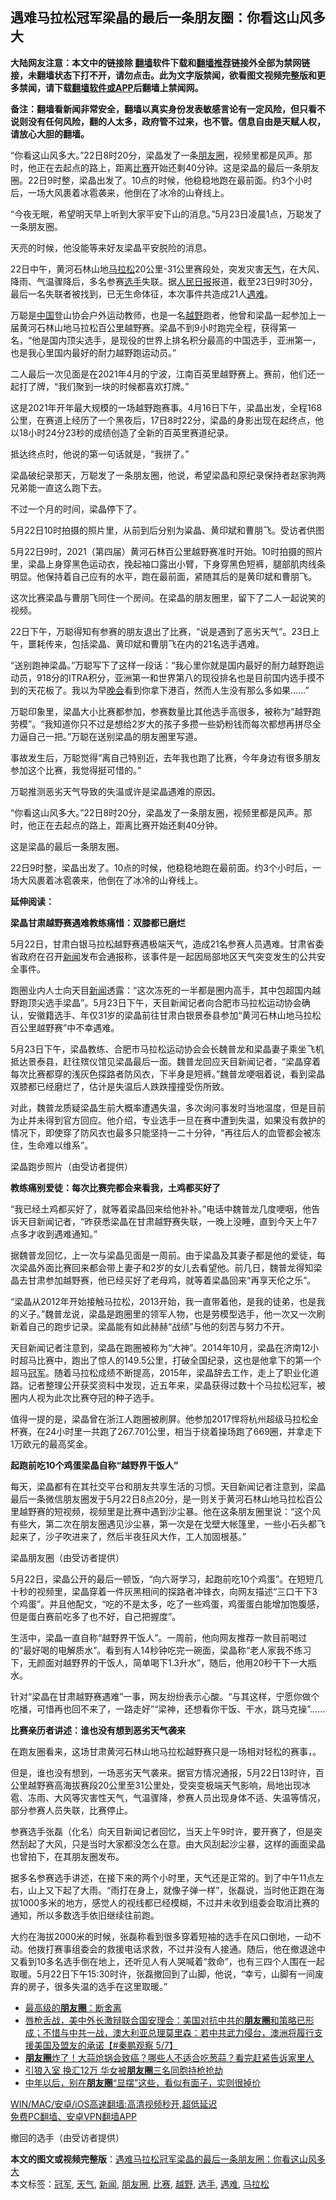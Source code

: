  <h2>遇难马拉松冠军梁晶的最后一条朋友圈：你看这山风多大</h2> <p class="notice"><b>大陆网友注意：本文中的链接除 <a href="https://github.com/bannedbook/fanqiang" >翻墙</a>软件下载和<a href="https://github.com/killgcd/justmysocks/blob/master/README.md">翻墙推荐</a>链接外全部为禁网链接，未翻墙状态下打不开，请勿点击。此为文字版禁闻，欲看图文视频完整版和更多禁闻，请下载<a href="https://github.com/bannedbook/fanqiang">翻墙软件或APP</a>后翻墙上禁闻网。</p><p>备注：翻墙看新闻非常安全，翻墙以真实身份发表敏感言论有一定风险，但只看不说则没有任何风险，翻的人太多，政府管不过来，也不管。信息自由是天赋人权，请放心大胆的翻墙。</b></p>  <div class="entry"> <p id="summary">“你看这山风多大。”22日8时20分，梁晶发了一条<a href="https://www.bannedbook.org/bnews/tag/%e6%9c%8b%e5%8f%8b%e5%9c%88/" class="st_tag internal_tag" rel="tag" title="标签 朋友圈 下的日志">朋友圈</a>，视频里都是风声。那时，他正在去起点的路上，距离<a href="https://www.bannedbook.org/bnews/tag/%E6%AF%94%E8%B5%9B/" class="st_tag internal_tag" rel="tag" title="标签 比赛 下的日志">比赛</a>开始还剩40分钟。这是梁晶的最后一条朋友圈。22日9时整，梁晶出发了。10点的时候，他稳稳地跑在最前面。约3个小时后，一场大风裹着冰雹袭来，他倒在了冰冷的山脊线上。</p> <p>“今夜无眠，希望明天早上听到大家平安下山的消息。”5月23日凌晨1点，万聪发了一条朋友圈。</p> <p>天亮的时候，他没能等来好友梁晶平安脱险的消息。</p> <p>22日中午，黄河石林山地<a href="https://www.bannedbook.org/bnews/tag/%e9%a9%ac%e6%8b%89%e6%9d%be/" class="st_tag internal_tag" rel="tag" title="标签 马拉松 下的日志">马拉松</a>20公里-31公里赛段处，突发灾害<a href="https://www.bannedbook.org/bnews/tag/%E5%A4%A9%E6%B0%94/" class="st_tag internal_tag" rel="tag" title="标签 天气 下的日志">天气</a>，在大风、降雨、气温骤降后，多名参赛<a href="https://www.bannedbook.org/bnews/tag/%E9%80%89%E6%89%8B/" class="st_tag internal_tag" rel="tag" title="标签 选手 下的日志">选手</a>失联。据<span class='wp_keywordlink'><a href="https://www.bannedbook.org/forum2/topic109.html" title="透视人民日报" target="_blank">人民日报</a></span>报道，截至23日9时30分，最后一名失联者被找到，已无生命体征，本次事件共造成21人<a href="https://www.bannedbook.org/bnews/tag/%E9%81%87%E9%9A%BE/" class="st_tag internal_tag" rel="tag" title="标签 遇难 下的日志">遇难</a>。</p> <p>万聪是<span class='wp_keywordlink_affiliate'><a href="https://www.bannedbook.org/" title="中国" target="_blank">中国</a></span>登山协会户外运动教师，也是一名<a href="https://www.bannedbook.org/bnews/tag/%E8%B6%8A%E9%87%8E/" class="st_tag internal_tag" rel="tag" title="标签 越野 下的日志">越野</a>跑者，他曾和梁晶一起参加上一届黄河石林山地马拉松百公里越野赛。梁晶不到9小时跑完全程，获得第一名，“他是国内顶尖选手，是现役的世界上排名积分最高的中国选手，亚洲第一，也是我心里国内最好的耐力越野跑运动员。”</p> <p>二人最后一次见面是在2021年4月的宁波，江南百英里越野赛上。赛前，他们还一起打了牌，“我们聚到一块的时候都喜欢打牌。”</p> <p>这是2021年开年最大规模的一场越野跑赛事。4月16日下午，梁晶出发，全程168公里，在赛道上经历了一个黑夜后，17日8时22分，梁晶的身影出现在起终点，他以18小时24分23秒的成绩创造了全新的百英里赛道纪录。</p> <p>抵达终点时，他说的第一句话就是，“我拼了。”&nbsp;</p> <p>梁晶破纪录那天，万聪发了一条朋友圈，他说，希望梁晶和原纪录保持者赵家驹两兄弟能一直这么跑下去。</p> <p>不过一个月的时间，梁晶停下了。</p> <p>5月22日10时拍摄的照片里，从前到后分别为粱晶、黄印斌和曹朋飞。受访者供图</p> <p>5月22日9时，2021（第四届）黄河石林百公里越野赛准时开始。10时拍摄的照片里，梁晶上身穿黑色运动衣，挽起袖口露出小臂，下身穿黑色短裤，腿部肌肉线条明显。他保持着自己应有的水平，跑在最前面，紧随其后的是黄印斌和曹朋飞。</p>  <p>这次比赛梁晶与曹朋飞同住一个房间。在梁晶的朋友圈里，留下了二人一起说笑的视频。</p> <p>22日下午，万聪得知有参赛的朋友退出了比赛，“说是遇到了恶劣天气”。23日上午，噩耗传来，包括梁晶、黄印斌和曹朋飞在内的21名选手遇难。</p> <p>“送别跑神梁晶。”万聪写下了这样一段话：“我心里你就是国内最好的耐力越野跑运动员，918分的ITRA积分，亚洲第一和世界第八的现役排名也是目前国内选手摸不到的天花板了。我以为早<span class='wp_keywordlink_affiliate'><a href="https://zh-cn.shenyunperformingarts.org/" title="晚会" target="_blank">晚会</a></span>看到你拿下港百，然而人生没有那么多如果……”</p> <p>万聪印象里，梁晶大小比赛都参加，参赛数量比其他选手高很多，被称为“越野跑劳模”。“我知道你只不过是想给2岁大的孩子多攒一些奶粉钱而每次都想再拼尽全力逼自己一把。”万聪在送别梁晶的朋友圈里写道。</p> <p>事故发生后，万聪觉得“离自己特别近，去年我也跑了比赛，今年身边有很多朋友参加这个比赛，我觉得挺可惜的。”</p> <p>万聪推测恶劣天气导致的失温或许是梁晶遇难的原因。</p> <p>“你看这山风多大。”22日8时20分，梁晶发了一条朋友圈，视频里都是风声。那时，他正在去起点的路上，距离比赛开始还剩40分钟。</p> <p>这是梁晶的最后一条朋友圈。</p> <p>22日9时整，梁晶出发了。10点的时候，他稳稳地跑在最前面。约3个小时后，一场大风裹着冰雹袭来，他倒在了冰冷的山脊线上。</p> <p><strong>延伸阅读：</strong></p> <p><strong>梁晶甘肃越野赛遇难教练痛惜：双膝都已磨烂</strong></p> <p>5月22日，甘肃白银马拉松越野赛遇极端天气，造成21名参赛人员遇难。甘肃省委省政府在召开<span class='wp_keywordlink_affiliate'><a href="https://www.bannedbook.org/" title="新闻">新闻</a></span>发布会通报称，该事件是一起因局部地区天气突变发生的公共安全事件。</p>  <p>跑圈业内人士向天目<a href="https://www.bannedbook.org/bnews/tag/%E6%96%B0%E9%97%BB/" class="st_tag internal_tag" rel="tag" title="标签 新闻 下的日志">新闻</a>透露：“这次冻死的一半都是圈内高手，其中包超国内越野跑顶尖选手梁晶”。5月23日下午，天目新闻记者向合肥市马拉松运动协会确认，安徽籍选手、年仅31岁的梁晶前往甘肃白银景泰县参加“黄河石林山地马拉松百公里越野赛”中不幸遇难。</p> <p>5月23日下午，梁晶教练、合肥市马拉松运动协会会长魏普龙和梁晶妻子乘坐飞机抵达景泰县，赶往殡仪馆见梁晶最后一面。魏普龙回应天目新闻记者，“梁晶穿着每次比赛都穿的浅灰色探路者防风衣，下半身是短裤。”魏普龙哽咽着说，看到梁晶双膝都已经磨烂了，估计是失温后人跌跌撞撞受伤所致。</p> <p>对此，魏普龙质疑梁晶生前大概率遭遇失温，多次询问事发时当地温度，但是目前为止并未得到官方回应。他介绍，专业选手一旦在赛中遭到失温，如果没有救护的情况下，即使穿了防风衣也最多只能坚持一二十分钟，“再往后人的血管都会被冻住，生命难以维系”。</p> <p>梁晶跑步照片（由受访者提供）</p> <p><strong>教练痛别爱徒：每次比赛完都会来看我，土鸡都买好了</strong></p> <p>“我已经土鸡都买好了，就等着梁晶回来给他补补。”电话中魏普龙几度哽咽，他告诉天目新闻记者，“昨获悉梁晶在甘肃越野赛失联，一晚上没睡，直到今天上午7点多才收到遇难通知。”</p> <p>据魏普龙回忆，上一次与梁晶见面是一周前。由于梁晶及其妻子都是他的爱徒，每次梁晶外面比赛回来都会带上妻子和2岁的女儿去看望他。前几日，魏普龙得知梁晶去甘肃参加越野赛，他已经买好了老母鸡，就等着梁晶回来“再享天伦之乐”。</p> <p>“梁晶从2012年开始接触马拉松，2013开始，我一直带着他，是我的徒弟，也是我的义子。”魏普龙说，梁晶是跑圈里的领军人物，也是劳模型选手，他一次又一次刷新着自己的跑步记录。梁晶能有如此赫赫“战绩”与他的刻苦与努力不开。</p> <p>天目新闻记者注意到，梁晶在跑圈被称为“大神”。2014年10月，梁晶在济南12小时超马比赛中，跑出了惊人的149.5公里，打破全国纪录，这也是他拿下的第一个超马<a href="https://www.bannedbook.org/bnews/tag/%e5%86%a0%e5%86%9b/" class="st_tag internal_tag" rel="tag" title="标签 冠军 下的日志">冠军</a>。随着马拉松成绩不断提高，2015年，梁晶辞去工作，走上了职业化道路。记者整理公开获奖资料中发现，近五年来，梁晶获得过数十个马拉松冠军，被圈内人视为此次比赛夺冠的种子选手。</p> <p>值得一提的是，梁晶曾在浙江人跑圈被刷屏。他参加2017悍将杭州超级马拉松金杯赛，在24小时里一共跑了267.701公里，相当于绕着操场跑了669圈，并拿走下1万欧元的最高奖金。</p> <p><strong>起跑前吃10个鸡蛋梁晶自称“越野界干饭人”</strong></p> <p>每天，梁晶都有在其社交平台和朋友共享生活的习惯。天目新闻记者注意到，梁晶最后一条微信朋友圈发于5月22日8点20分，是一则关于黄河石林山地马拉松百公里越野赛的短视频，视频里是比赛中遇到沙尘暴。他在这条朋友圈里说：“这个风有些大，第二次在朋友圈遇见沙尘暴，第一次是在戈壁大帐篷里，一些小石头都飞起来了，沙子吹进来了，然后半夜狂风大作，工人加固根基。”</p>  <p>梁晶朋友圈（由受访者提供）</p> <p>5月22日，梁晶公开的最后一顿饭，“向六哥学习，起跑前吃10个鸡蛋”。在短短几十秒的视频里，梁晶穿着一件灰黑相间的探路者冲锋衣，向网友描述“三口干下3个鸡蛋”。并且他配文，“吃的不是太多，吃了一些鸡蛋，鸡蛋蛋白能增加饱腹感，但是蛋白赛前吃多了也不好，自己把握度”。</p> <p>生活中，梁晶一直自称“越野界干饭人”。一周前，他向网友推荐一款目前喝过的“最好喝的电解质水”。看到有人14秒钟吃完一碗面，梁晶称“老人家我不练习下，无颜面对越野界的干饭人，简单喝下1.3升水”，随后，他用20秒干下一大瓶水。</p> <p>针对“梁晶在甘肃越野赛遇难”一事，网友纷纷表示心酸。“与其这样，宁愿你做个吃播，可惜再也回不来了，一路走好”“梁神，还想看你干饭、干水，跳马克操”……</p> <p><strong>比赛亲历者讲述：谁也没有想到恶劣天气袭来</strong></p> <p>在跑友圈看来，这场甘肃黄河石林山地马拉松越野赛只是一场相对轻松的赛事，。</p> <p>但是，谁也没有想到，一场恶劣天气袭来。据官方情况通报，5月22日13时许，百公里越野赛高海拔赛段20公里至31公里处，受突变极端天气影响，局地出现冰雹、冻雨、大风等灾害性天气，气温骤降，参赛人员出现身体不适、失温等情况，部分参赛人员失联，比赛停止。</p> <p>参赛选手张磊（化名）向天目新闻记者回忆，当天上午9时许，要开赛了，但是突然刮起了大风，只是当时大家都没怎么在意。由大风刮起沙尘暴，这样的画面梁晶也曾拍下，在其朋友圈发布。</p> <p>据多名参赛选手讲述，在接下来的两个小时里，天气还是正常的。到了中午11点左右，山上又下起了大雨。“雨打在身上，就像子弹一样”，张磊说，当时他正跑在海拔1000多米的地方，感觉人的视线都已经模糊，不过并未收到组委会取消比赛的通知，所以多数选手依旧继续往前跑。</p> <p>大约在海拔2000米的时候，张磊称看到很多穿着短袖的选手在风口倒地，一动不动。他拨打赛事组委会的救援电话求救，不过并没有人接通。随后，他在撤退途中又看到10多名选手倒在地上，还听见人有人哭喊着“救命”，也有三四个人围在一起取暖。5月22日下午15:30时许，张磊撤回到了山脚，他说，“幸亏，山脚有一间废弃的房子，很多失温的选手在这里取暖。”</p> <ul class='op-related-articles' title='相关阅读'> <li><a href='https://www.bannedbook.org/bnews/funmedia/20210513/1545384.html' target='_blank'>最高级的<b>朋友圈</b>：断舍离</a></li> <li><a href='https://www.bannedbook.org/bnews/bannedvideo/20210508/1541976.html' target='_blank'>唇枪舌战，美中外长激辩联合国安理会：美国对抗中共的<b>朋友圈</b>和策略已形成；不惜与中共一战，澳大利亚总理莫里森：若中共武力侵台，澳洲将履行支援美国及盟友的承诺【#秦鹏观察 5/7】</a></li> <li><a href='https://www.bannedbook.org/bnews/health/20210507/1541424.html' target='_blank'><b>朋友圈</b>炸了！大蒜炝锅会致癌？哪些人不适合吃葱蒜？看完赶紧告诉家里人</a></li> <li><a href='https://www.bannedbook.org/bnews/cnnews/20210501/1537323.html' target='_blank'>引狼入室 换汇12万 华女被<b>朋友圈</b>三名同胞持枪抢劫</a></li> <li><a href='https://www.bannedbook.org/bnews/funmedia/20210430/1536602.html' target='_blank'>中年以后，别在<b>朋友圈</b>“显摆”这些，看似有面子，实则很掉价</a></li> </ul> <p class="texttj"> <a href="https://github.com/bannedbook/fanqiang/wiki/V2ray%E6%9C%BA%E5%9C%BA" target="_blank">WIN/MAC/安卓/iOS高速翻墙:高清视频秒开,超低延迟</a><br/> <a href="https://github.com/bannedbook/fanqiang/wiki/%E7%A6%81%E9%97%BB%E7%BD%91%E5%AE%89%E5%8D%93%E7%BF%BB%E5%A2%99%E6%96%B0%E9%97%BBAPP" target="_blank">免费PC翻墙、安卓VPN翻墙APP</a></p><p>撤回的选手（由受访者提供）</p> <a name='sharetosocial'></a>       <div><b>本文的图文或视频完整版</b>：<a href='https://www.bannedbook.org/bnews/cbnews/20210524/1552708.html'>遇难马拉松冠军梁晶的最后一条朋友圈：你看这山风多大</a></div>  </div><!--END ENTRY--> <div class="postfooter"> <div>本文标签：<a href="https://www.bannedbook.org/bnews/tag/%e5%86%a0%e5%86%9b/" rel="tag">冠军</a>, <a href="https://www.bannedbook.org/bnews/tag/%E5%A4%A9%E6%B0%94/" rel="tag">天气</a>, <a href="https://www.bannedbook.org/bnews/tag/%E6%96%B0%E9%97%BB/" rel="tag">新闻</a>, <a href="https://www.bannedbook.org/bnews/tag/%e6%9c%8b%e5%8f%8b%e5%9c%88/" rel="tag">朋友圈</a>, <a href="https://www.bannedbook.org/bnews/tag/%E6%AF%94%E8%B5%9B/" rel="tag">比赛</a>, <a href="https://www.bannedbook.org/bnews/tag/%E8%B6%8A%E9%87%8E/" rel="tag">越野</a>, <a href="https://www.bannedbook.org/bnews/tag/%E9%80%89%E6%89%8B/" rel="tag">选手</a>, <a href="https://www.bannedbook.org/bnews/tag/%E9%81%87%E9%9A%BE/" rel="tag">遇难</a>, <a href="https://www.bannedbook.org/bnews/tag/%e9%a9%ac%e6%8b%89%e6%9d%be/" rel="tag">马拉松</a></div>  </div><!--END POSTFOOTER--> 